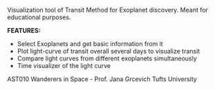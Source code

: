 Visualization tool of Transit Method for Exoplanet discovery. Meant for educational purposes.

**FEATURES:**
- Select Exoplanets and get basic information from it
- Plot light-curve of transit overall several days to visualize transit
- Compare light curves from different exoplanets simultaneously
- Time visualizer of the light curve

AST010  Wanderers in Space - Prof. Jana Grcevich
Tufts University
